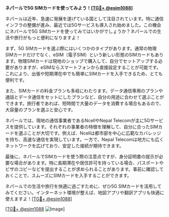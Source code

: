 **ネパールで5G SIMカードを使ってみよう！[[TG💪+ @esim1088](https://t.me/s/esim1088)]**

ネパールは近年、急速に発展を遂げている国として注目されています。特に通信インフラの整備が進み、最近では5Gサービスも導入され始めました。この機会にネパールで5G SIMカードを使ってみてはいかがでしょうか？ネパールでの生活や旅行がもっと便利になりますよ！

まず、5G SIMカードを選ぶ際にはいくつかのタイプがあります。通常の物理SIMカードだけでなく、eSIM（電子SIM）という新しい形態のSIMカードもあります。物理SIMカードは現地のショップで購入して、自分でセットアップする必要がありますが、eSIMならスマートフォンから直接設定することが可能です。これにより、出張や短期滞在中でも簡単にSIMカードを入手できるため、とても便利です。

また、SIMカードの料金プランも多岐にわたります。データ通信専用のプランや通話とデータ通信をセットにしたプランなど、自分の用途に合わせて選ぶことができます。旅行者であれば、短時間で大量のデータを消費する場合もあるので、大容量のプランを選ぶと安心です。

ネパールでは、現地の通信事業者であるNcellやNepal Telecomが主に5Gサービスを提供しています。それぞれの事業者の特徴を理解して、自分に合ったSIMカードを選ぶことが大切です。例えば、Ncellは都市部を中心に広範なカバレッジを持ち、高速な通信を実現しています。一方で、Nepal Telecomは地方にも広くネットワークを広げており、安定した接続が期待できます。

最後に、ネパールでSIMカードを使う際の注意点ですが、身分証明書の提示が必要な場合があります。特に長期滞在や居住許可を持っている場合、パスポートやビザのコピーなどを提出することが求められることがあります。事前に確認しておくことで、スムーズにSIMカードを入手することができます。

ネパールでの生活や旅行を快適に過ごすために、ぜひ5G SIMカードを活用してみてください。インターネット環境が整えば、地図アプリや翻訳アプリも快適に使えますよ！[[TG💪+ @esim1088](https://t.me/s/esim1088)]

[[TG💪+ @esim1088](https://t.me/s/esim1088) ![Image](https://i.postimg.cc/Y0z9fWf4/image.png)]
